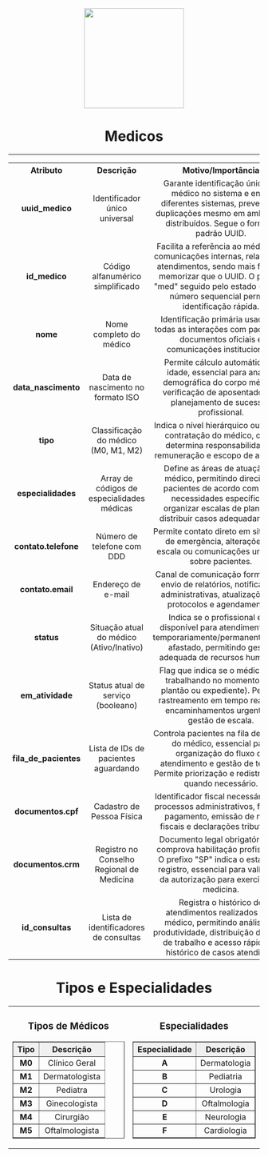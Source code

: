  <div align="center">

 <img src="https://img.icons8.com/color/48/000000/doctor-male.png" width="200"/>


 # Medicos

 </div>
 
 ---

 <div align="center">
<table align="center" style="text-align: center;">
  <tr>
    <th align="center">Atributo</th>
    <th align="center">Descrição</th>
    <th align="center">Motivo/Importância</th>
  </tr>
  <tr>
    <td align="center"><strong>uuid_medico</strong></td>
    <td align="center">Identificador único universal</td>
    <td align="center">Garante identificação única do médico no sistema e entre diferentes sistemas, prevenindo duplicações mesmo em ambientes distribuídos. Segue o formato padrão UUID.</td>
  </tr>
  <tr>
    <td align="center"><strong>id_medico</strong></td>
    <td align="center">Código alfanumérico simplificado</td>
    <td align="center">Facilita a referência ao médico em comunicações internas, relatórios e atendimentos, sendo mais fácil de memorizar que o UUID. O prefixo "med" seguido pelo estado ("sp") e número sequencial permite identificação rápida.</td>
  </tr>
  <tr>
    <td align="center"><strong>nome</strong></td>
    <td align="center">Nome completo do médico</td>
    <td align="center">Identificação primária usada em todas as interações com pacientes, documentos oficiais e comunicações institucionais.</td>
  </tr>
  <tr>
    <td align="center"><strong>data_nascimento</strong></td>
    <td align="center">Data de nascimento no formato ISO</td>
    <td align="center">Permite cálculo automático da idade, essencial para análise demográfica do corpo médico, verificação de aposentadoria e planejamento de sucessão profissional.</td>
  </tr>
  <tr>
    <td align="center"><strong>tipo</strong></td>
    <td align="center">Classificação do médico (M0, M1, M2)</td>
    <td align="center">Indica o nível hierárquico ou tipo de contratação do médico, o que determina responsabilidades, remuneração e escopo de atuação.</td>
  </tr>
  <tr>
    <td align="center"><strong>especialidades</strong></td>
    <td align="center">Array de códigos de especialidades médicas</td>
    <td align="center">Define as áreas de atuação do médico, permitindo direcionar pacientes de acordo com suas necessidades específicas, organizar escalas de plantão e distribuir casos adequadamente.</td>
  </tr>
  <tr>
    <td align="center"><strong>contato.telefone</strong></td>
    <td align="center">Número de telefone com DDD</td>
    <td align="center">Permite contato direto em situações de emergência, alterações de escala ou comunicações urgentes sobre pacientes.</td>
  </tr>
  <tr>
    <td align="center"><strong>contato.email</strong></td>
    <td align="center">Endereço de e-mail</td>
    <td align="center">Canal de comunicação formal para envio de relatórios, notificações administrativas, atualizações de protocolos e agendamentos.</td>
  </tr>
  <tr>
    <td align="center"><strong>status</strong></td>
    <td align="center">Situação atual do médico (Ativo/Inativo)</td>
    <td align="center">Indica se o profissional está disponível para atendimentos ou temporariamente/permanentemente afastado, permitindo gestão adequada de recursos humanos.</td>
  </tr>
  <tr>
    <td align="center"><strong>em_atividade</strong></td>
    <td align="center">Status atual de serviço (booleano)</td>
    <td align="center">Flag que indica se o médico está trabalhando no momento (em plantão ou expediente). Permite rastreamento em tempo real para encaminhamentos urgentes e gestão de escala.</td>
  </tr>
  <tr>
    <td align="center"><strong>fila_de_pacientes</strong></td>
    <td align="center">Lista de IDs de pacientes aguardando</td>
    <td align="center">Controla pacientes na fila de espera do médico, essencial para organização do fluxo de atendimento e gestão de tempo. Permite priorização e redistribuição quando necessário.</td>
  </tr>
  <tr>
    <td  align="center"><strong>documentos.cpf</strong></td>
    <td align="center">Cadastro de Pessoa Física</td>
    <td align="center">Identificador fiscal necessário para processos administrativos, folha de pagamento, emissão de notas fiscais e declarações tributárias.</td>
  </tr>
  <tr>
    <td align="center"><strong>documentos.crm</strong></td>
    <td align="center">Registro no Conselho Regional de Medicina</td>
    <td align="center">Documento legal obrigatório que comprova habilitação profissional. O prefixo "SP" indica o estado de registro, essencial para validação da autorização para exercício da medicina.</td>
  </tr>
  <tr>
    <td align="center"><strong>id_consultas</strong></td>
    <td align="center">Lista de identificadores de consultas</td>
    <td align="center">Registra o histórico de atendimentos realizados pelo médico, permitindo análise de produtividade, distribuição de carga de trabalho e acesso rápido ao histórico de casos atendidos.</td>
  </tr>
</table>

# Tipos e Especialidades
  
  <table align="center" style="margin: 0 auto;">
    <tr>
      <td width="50%" valign="top">
        <h3 align="center">Tipos de Médicos</h3>
        <table align="center" border="1" cellspacing="0" cellpadding="8">
          <thead>
            <tr bgcolor="#f0f0f0">
              <th>Tipo</th>
              <th>Descrição</th>
            </tr>
          </thead>
          <tbody>
            <tr>
              <td align="center"><b>M0</b></td>
              <td align="center">Clínico Geral</td>
            </tr>
            <tr>
              <td align="center"><b>M1</b></td>
              <td align="center">Dermatologista</td>
            </tr>
            <tr>
              <td align="center"><b>M2</b></td>
              <td align="center">Pediatra</td>
            </tr>
            <tr>
              <td align="center"><b>M3</b></td>
              <td align="center">Ginecologista</td>
            </tr>
            <tr>
              <td align="center"><b>M4</b></td>
              <td align="center">Cirurgião</td>
            </tr>
            <tr>
              <td align="center"><b>M5</b></td>
              <td align="center">Oftalmologista</td>
            </tr>
          </tbody>
        </table>
      </td>
      <td width="50%" valign="top">
        <h3 align="center">Especialidades</h3>
        <table align="center" border="1" cellspacing="0" cellpadding="8">
          <thead>
            <tr bgcolor="#f0f0f0">
              <th>Especialidade</th>
              <th>Descrição</th>
            </tr>
          </thead>
          <tbody>
            <tr>
              <td align="center"><b>A</b></td>
              <td align="center">Dermatologia</td>
            </tr>
            <tr>
              <td align="center"><b>B</b></td>
              <td align="center">Pediatria</td>
            </tr>
            <tr>
              <td align="center"><b>C</b></td>
              <td align="center">Urologia</td>
            </tr>
            <tr>
              <td align="center"><b>D</b></td>
              <td align="center">Oftalmologia</td>
            </tr>
            <tr>
              <td align="center"><b>E</b></td>
              <td align="center">Neurologia</td>
            </tr>
            <tr>
              <td align="center"><b>F</b></td>
              <td align="center">Cardiologia</td>
            </tr>
          </tbody>
        </table>
      </td>
    </tr>
  </table>
